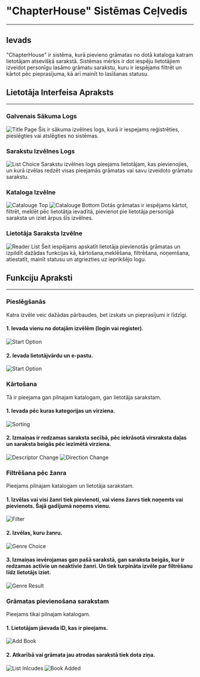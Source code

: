 # "ChapterHouse" Sistēmas Ceļvedis
----
## Ievads

"ChapterHouse" ir sistēma, kurā pievieno grāmatas no dotā kataloga katram lietotājam atsevišķā sarakstā. Sistēmas mērķis ir dot iespēju lietotājiem izveidot personīgu lasāmo grāmatu sarakstu, kuru ir iespējams filtrēt un kārtot pēc pieprasījuma, kā arī mainīt to lasīšanas statusu.

## Lietotāja Interfeisa Apraksts
----
### Galvenais Sākuma Logs
![Title Page](guide_img/start.png)
Šis ir sākuma izvēlnes logs, kurā ir iespejams reģistrēties, pieslēgties vai atslēgties no sistēmas.

### Sarakstu Izvēlnes Logs
![List Choice](guide_img/listChoice.png)
Sarakstu izvēlnes logs pieejams lietotājam, kas pievienojies, un kurā izvēlas redzēt visas pieejamās grāmatas vai savu izveidoto grāmatu sarakstu.

### Kataloga Izvēlne
![Catalouge Top](guide_img/main_allBooks_top.png)
![Catalouge Bottom](guide_img/main_allBooks.png)
Dotās grāmatas ir iespējams kārtot, filtrēt, meklēt pēc lietotātja ievadītā, pievienot pie lietotāja personīgā saraksta un iziet ārpus šīs izvēlnes.

### Lietotāja Saraksta Izvēlne
![Reader List](guide_img/main_user_list.png)
Šeit iespējams apskatīt lietotāja pievienotās grāmatas un izpildīt dažādas funkcijas kā, kārtošana,meklēšana, filtrēšana, noņemšana, atiestatīt, mainīt statusu un atgriezties uz ieprikšējo logu.

## Funkciju Apraksti
----
### Pieslēgšanās
Katra izvēle veic dažādas pārbaudes, bet izskats un pieprasījumi ir līdzīgi.
#### 1. Ievada vienu no dotajām izvēlēm (login vai register).
![Start Option](guide_img/functions/login/start_login.png)
#### 2. Ievada lietotājvārdu un e-pastu.
![Start Option](guide_img/functions/login/start_login_user.png)

### Kārtošana
Tā ir pieejama gan pilnajam katalogam, gan lietotāja sarakstam.
#### 1. Ievada pēc kuras kategorijas un virziena.
![Sorting](guide_img/functions/sort/sorting.png)
#### 2. Izmaiņas ir redzamas saraksta secībā, pēc iekrāsotā virsraksta daļas un saraksta beigās pēc iezīmētā virziena.
![Descriptor Change](guide_img/functions/sort/sorting_top_change.png)
![Direction Change](guide_img/functions/sort/sorting_direction.png)

### Filtrēšana pēc žanra
Pieejams pilnajam katalogam un lietotāja sarakstam.
#### 1. Izvēlas vai visi žanri tiek pievienoti, vai viens žanrs tiek noņemts vai pievienots. Šajā gadījumā noņems vienu.
![Filter](guide_img/functions/genre_filter/filter.png)
#### 2. Izvēlas, kuru žanru.
![Genre Choice](guide_img/functions/genre_filter/filter_genre.png)
#### 3. Izmaiņas ievērojamas gan pašā sarakstā, gan saraksta beigās, kur ir redzamas actīvie un neaktīvie žanri. Un tiek turpināta izvēle par filtrēšanu līdz lietotājs iziet.
![Genre Result](guide_img/functions/genre_filter/filter_cont_choice.png)

### Grāmatas pievienošana sarakstam
Pieejams tikai pilnajam katalogam.
#### 1. Lietotājam jāevada ID, kas ir pieejams.
![Add Book](guide_img/functions/add/add_book.png)
#### 2. Atkarībā vai grāmata jau atrodas sarakstā tiek dota ziņa.
![List Inlcudes](guide_img/functions/add/add_negative.png)
![Book Added](guide_img/functions/add/add_positive.png)

<!-- ### Meklēšana katalogam
#### 1. Izvēlas kāda veida meklēšana.
![Search Choice](guide_img/functions/search/search_what.png)
#### 2. Ievada meklējamo.
![Search Input](guide_img/functions/search/search_input.png)
#### 3. Tālāk dotā izvēlne, kas rīkosies ar sameklētajām grāmatām.
![Search Menu](guide_img/functions/search/search_menu.png) -->